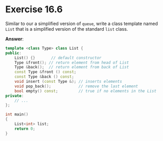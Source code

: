 # Exercise 16.6

Similar to our a simplified version of `queue`, write a class template named `List` that is a simplified version of the standard `list` class.

**Answer**:

```cpp
template <class Type> class List {
public:
    List() {}       // default constructor
    Type &front(); // return element from head of List
    Type &back();  // return element from back of List
    const Type &front () const;
    const Type &back () const;
    void insert (const Type &); // inserts elements
    void pop_back();            // remove the last element
    bool empty() const;         // true if no elements in the List
private:
    // ...
};

int main()
{
    List<int> list;
    return 0;
}
```
